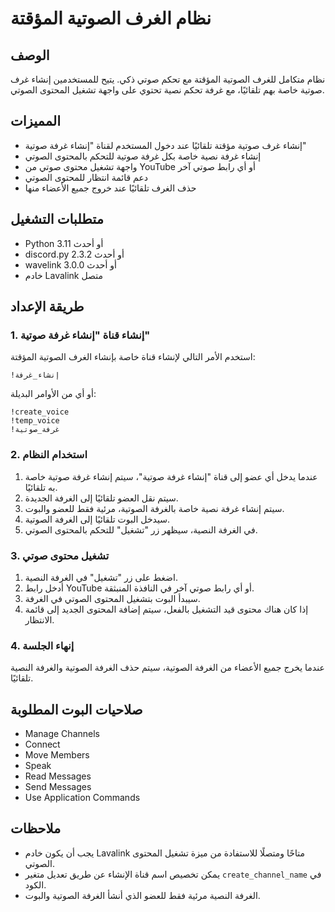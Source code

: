 # نظام الغرف الصوتية المؤقتة

## الوصف
نظام متكامل للغرف الصوتية المؤقتة مع تحكم صوتي ذكي. يتيح للمستخدمين إنشاء غرف صوتية خاصة بهم تلقائيًا، مع غرفة تحكم نصية تحتوي على واجهة تشغيل المحتوى الصوتي.

## المميزات
- إنشاء غرف صوتية مؤقتة تلقائيًا عند دخول المستخدم لقناة "إنشاء غرفة صوتية"
- إنشاء غرفة نصية خاصة بكل غرفة صوتية للتحكم بالمحتوى الصوتي
- واجهة تشغيل محتوى صوتي من YouTube أو أي رابط صوتي آخر
- دعم قائمة انتظار للمحتوى الصوتي
- حذف الغرف تلقائيًا عند خروج جميع الأعضاء منها

## متطلبات التشغيل
- Python 3.11 أو أحدث
- discord.py 2.3.2 أو أحدث
- wavelink 3.0.0 أو أحدث
- خادم Lavalink متصل

## طريقة الإعداد

### 1. إنشاء قناة "إنشاء غرفة صوتية"
استخدم الأمر التالي لإنشاء قناة خاصة بإنشاء الغرف الصوتية المؤقتة:

```
!إنشاء_غرفة
```

أو أي من الأوامر البديلة:
```
!create_voice
!temp_voice
!غرفة_صوتية
```

### 2. استخدام النظام
1. عندما يدخل أي عضو إلى قناة "إنشاء غرفة صوتية"، سيتم إنشاء غرفة صوتية خاصة به تلقائيًا.
2. سيتم نقل العضو تلقائيًا إلى الغرفة الجديدة.
3. سيتم إنشاء غرفة نصية خاصة بالغرفة الصوتية، مرئية فقط للعضو والبوت.
4. سيدخل البوت تلقائيًا إلى الغرفة الصوتية.
5. في الغرفة النصية، سيظهر زر "تشغيل" للتحكم بالمحتوى الصوتي.

### 3. تشغيل محتوى صوتي
1. اضغط على زر "تشغيل" في الغرفة النصية.
2. أدخل رابط YouTube أو أي رابط صوتي آخر في النافذة المنبثقة.
3. سيبدأ البوت بتشغيل المحتوى الصوتي في الغرفة.
4. إذا كان هناك محتوى قيد التشغيل بالفعل، سيتم إضافة المحتوى الجديد إلى قائمة الانتظار.

### 4. إنهاء الجلسة
عندما يخرج جميع الأعضاء من الغرفة الصوتية، سيتم حذف الغرفة الصوتية والغرفة النصية تلقائيًا.

## صلاحيات البوت المطلوبة
- Manage Channels
- Connect
- Move Members
- Speak
- Read Messages
- Send Messages
- Use Application Commands

## ملاحظات
- يجب أن يكون خادم Lavalink متاحًا ومتصلًا للاستفادة من ميزة تشغيل المحتوى الصوتي.
- يمكن تخصيص اسم قناة الإنشاء عن طريق تعديل متغير `create_channel_name` في الكود.
- الغرفة النصية مرئية فقط للعضو الذي أنشأ الغرفة الصوتية والبوت. 